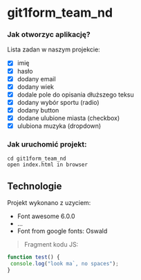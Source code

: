 # git1form_team_nd


### Jak otworzyc aplikację?

Lista zadan w naszym projekcie:
- [x] imię
- [x] hasło
- [x] dodany email
- [x] dodany wiek
- [x] dodale pole do opisania dłuższego teksu
- [x] dodany wybór sportu (radio)
- [x] dodany button
- [x] dodane ulubione miasta (checkbox)
- [x] ulubiona muzyka (dropdown)

### Jak uruchomić projekt:
```
cd git1form_team_nd
open index.html in browser
```

## Technologie
Projekt wykonano z uzyciem:
* Font awesome 6.0.0
* ...
* Font from google fonts: Oswald


> Fragment kodu JS:
```javascript
function test() {
 console.log("look ma`, no spaces");
}
```